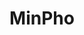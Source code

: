 ---
title: 'MinPho'
link: 'https://achtsame-photographie.de/'
tags:
  - Wordpress
  - Screendesign
  - Konzept
img: minpho_snap_1.png
---
